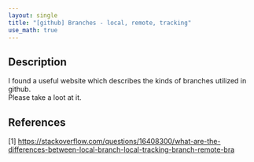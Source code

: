 ```yaml
---
layout: single
title: "[github] Branches - local, remote, tracking"
use_math: true
---
```


## Description
I found a useful website which describes the kinds of branches utilized in github. <br>
Please take a loot at it.
 
## References
[1] <https://stackoverflow.com/questions/16408300/what-are-the-differences-between-local-branch-local-tracking-branch-remote-bra> <br>

